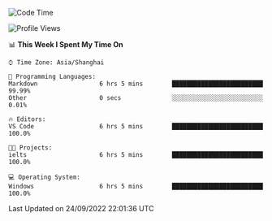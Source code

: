 <!--START_SECTION:waka-->
![Code Time](http://img.shields.io/badge/Code%20Time-200%20hrs%2016%20mins-blue)

![Profile Views](http://img.shields.io/badge/Profile%20Views-0-blue)

📊 **This Week I Spent My Time On** 

```text
⌚︎ Time Zone: Asia/Shanghai

💬 Programming Languages: 
Markdown                 6 hrs 5 mins        █████████████████████████   99.99% 
Other                    0 secs              ░░░░░░░░░░░░░░░░░░░░░░░░░   0.01%

🔥 Editors: 
VS Code                  6 hrs 5 mins        █████████████████████████   100.0%

🐱‍💻 Projects: 
ielts                    6 hrs 5 mins        █████████████████████████   100.0%

💻 Operating System: 
Windows                  6 hrs 5 mins        █████████████████████████   100.0%

```


 Last Updated on 24/09/2022 22:01:36 UTC
<!--END_SECTION:waka-->